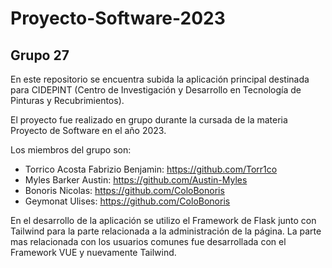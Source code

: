 # Proyecto-Software-2023 
## Grupo 27

En este repositorio se encuentra subida la aplicación principal destinada para CIDEPINT (Centro de Investigación y Desarrollo en Tecnología de Pinturas y Recubrimientos).

El proyecto fue realizado en grupo durante la cursada de la materia Proyecto de Software en el año 2023.

Los miembros del grupo son:
- Torrico Acosta Fabrizio Benjamin: https://github.com/Torr1co
- Myles Barker Austin: https://github.com/Austin-Myles
- Bonoris Nicolas: https://github.com/ColoBonoris
- Geymonat Ulises: https://github.com/ColoBonoris

En el desarrollo de la aplicación se utilizo el Framework de Flask junto con Tailwind para la parte relacionada a la administración de la página. La parte mas relacionada con los usuarios comunes fue desarrollada con el Framework VUE y nuevamente Tailwind.